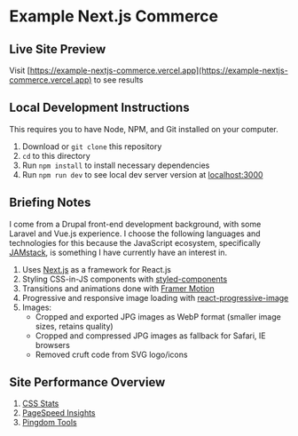 # Example Next.js Commerce

## Live Site Preview

Visit [https://example-nextjs-commerce.vercel.app](https://example-nextjs-commerce.vercel.app) to see results

## Local Development Instructions

This requires you to have Node, NPM, and Git installed on your computer.

1. Download or `git clone` this repository
2. `cd` to this directory
3. Run `npm install` to install necessary dependencies
4. Run `npm run dev` to see local dev server version at [localhost:3000](http://localhost:3000)

## Briefing Notes

I come from a Drupal front-end development background, with some Laravel and Vue.js experience. I choose the following languages and technologies for this because the JavaScript ecosystem, specifically [JAMstack](https://jamstack.org), is something I have currently have an interest in.

1. Uses [Next.js](https://github.com/vercel/next.js) as a framework for React.js
2. Styling CSS-in-JS components with [styled-components](https://github.com/styled-components/styled-components)
3. Transitions and animations done with [Framer Motion](https://github.com/framer/motion)
4. Progressive and responsive image loading with [react-progressive-image](https://github.com/FormidableLabs/react-progressive-image)
5. Images:
   - Cropped and exported JPG images as WebP format (smaller image sizes, retains quality)
   - Cropped and compressed JPG images as fallback for Safari, IE browsers
   - Removed cruft code from SVG logo/icons

## Site Performance Overview

1. [CSS Stats](https://cssstats.com/stats?url=https%3A%2F%2Fexample-nextjs-commerce.vercel.app)
2. [PageSpeed Insights](https://developers.google.com/speed/pagespeed/insights/?url=https%3A%2F%2Fexample-nextjs-commerce.vercel.app&tab=desktop)
3. [Pingdom Tools](https://tools.pingdom.com/#5cec4379bec00000)